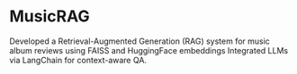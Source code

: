 # MusicRAG
Developed a Retrieval-Augmented Generation (RAG) system for music album reviews using FAISS and HuggingFace embeddings
Integrated LLMs via LangChain for context-aware QA.
